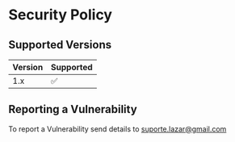 # Security Policy

## Supported Versions

| Version | Supported          |
| ------- | ------------------ |
|   1.x   | :white_check_mark: |

## Reporting a Vulnerability

To report a Vulnerability send details to suporte.lazar@gmail.com
